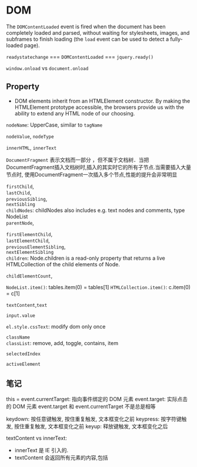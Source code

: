 # DOM  

The `DOMContentLoaded` event is fired when the document has been completely loaded and parsed, without waiting for stylesheets, images, and subframes to finish loading (the `load` event can be used to detect a fully-loaded page).

`readystatechange` === `DOMContentLoaded` === `jquery.ready()`

`window.onload` vs `document.onload`

## Property   
 
- DOM elements inherit from an HTMLElement constructor. By making the HTMLElement prototype accessible, the browsers provide us with the ability to extend any HTML node of our choosing.
 
`nodeName`: UpperCase, similar to `tagName`   
 
`nodeValue`, `nodeType`  
  
`innerHTML`, `innerText`  

`DocumentFragment` 表示文档而一部分 ，但不属于文档树．当把DocumentFragment插入文档树时,插入的其实时它的所有子节点.当需要插入大量节点时, 使用DocumentFragment一次插入多个节点,性能的提升会非常明显

`firstChild`,  
 `lastChild`,  
`previousSibling`,  
 `nextSibling`  
`childNodes`: childNodes also includes e.g. text nodes and comments, type NodeList  
 `parentNode`, 

`firstElementChild`,  
`lastElementChild`,   
`previousElementSibling`,  
`nextElementSibling`  
`children`: Node.children is a read-only property that returns a live HTMLCollection of the child elements of Node.  

`childElementCount`,  

`NodeList.item()`: tables.item(0) = tables[1]
`HTMLCollection.item()`: c.item(0) = c[1] 

`textContent`,`text`   

`input.value`  

`el.style.cssText`: modify dom only once

`className`  
`classList`: remove, add, toggle, contains, item    

`selectedIndex`
  
`activeElement`   

## 笔记

this = event.currentTarget: 指向事件绑定的 DOM 元素
event.target: 实际点击的 DOM 元素
event.target 和 event.currentTarget 不是总是相等

keydown: 按任意键触发, 按住重复触发, 文本框变化之前
keypress: 按字符键触发, 按住重复触发, 文本框变化之前
keyup: 释放键触发, 文本框变化之后

textContent vs innerText:
- innerText 是 IE 引入的.
- textContent 会返回所有元素的内容,包括<script> 和 <style>, innerText 不会
- innerText 会感应 CSS 样式, 可能会触发 reflow, textContent 不会
- 在 IE11之前改变 innerText 的内容不仅移除该元素子节点, 也会删除所有的后代 text 节点

textContent vs innerHTML
innerHTML 返回 HTML. 当需要在元素内容取出或写入 text 时, 最好用 textContent, 因为 text 不会解析成 HTML, 可能会有更好的性能, 而且只可以避开 XSS 攻击

##Methods

`querySelector()`,  
`querySelectorAll()`: Nodelist  

`getElementById()`,  
`getElementsByTagName()`: getElementsByTagName() returns a Live NodeList which is faster than querySelectorAll() which returns a static NodeList.  
`getElementsByClassName()`,  
`getElementsByName()`,  
   
`createDocumentFragment`: Since the document fragment is in memory and not part of the main DOM tree, appending children to it does not cause page reflow (computation of element's position and geometry). Consequently, using document fragments often results in better performance.  

`createElement()`,  
`createTextNode()`  
  
`appendChild()`: first removed, then append to new postion  
`insertBefore()`,  
`replaceChild()`,  
`removeChild()`,   
`cloneNode()`,  
  
`getAttribute()`,   
`setAttribute()`,  
`hasAttribute()`,   
`removeAttribute()`  

 
`hasChildNodes()`,  
 `hasFocus()`  
`matchesSelector()`     
 
`contains()`: 检测某个节点是不是另一个节点的后代, 返回true或false  
 
`insertAdjacentHTML()`  
`scrollIntoView()`  
  
`normalnize()` : 处理文本节点, 合并, 删除空白节点 

`getComputedStyle`     
`getPropertyValue()`  
`getPropertyCSSValue()`  
 
`nextNode()`
`previousNode()`  

`write()`, `writeln()`, `open()`, `close()` 


#Event 

### Method 

`addEventListener()`,  
`removeEventListener()`

`attachEvent()`, `detachEvent()` :IE  
 
`addHandler()`, `removeHandler()`  
  
`preventDefault()`, `stopPropagation()`  
 
### Type

`on` +  
`click`, `dblclick`,  
`mousedown`,  冒泡
`mouseenter`, `mouseleave`,  不支持冒泡  
`mouseover`, `mouseout`,   支持冒泡
`mousemove`,  
`mouseup`  
`mousewheel`, `contextmenu`

`keydown` `keyup` `keypress`  

`submit`  
`reset`  
   
`change`:  

- `select` user changes the selected option of a `<select>` element.   
- `radio`, `checkboxes` the checked state has been changed.  
- `input`, `textarea`  element value was changed
 
`focus`, `blur`: 不冒泡, 所有浏览器都支持
`focusin`, `focusout` 冒泡, firefox不支持?
  
`textinput`  
`select`: The onselect event occurs after some text has been selected in an element.The onselect event is mostly used on `<input type="text">` or `<textarea>` elements.

`load` `unload`  

`resize` `scroll`  

### Prop

鼠标指针坐标属性:  
`event.clientX`, `event.clientY`,  浏览器窗口左上角  
`event.pageX`, `event.pageY`, 页面左上角  
`event.offsetX`,`event.offsetY` 被点击元素左上角  
`screenX`,`screenY` 显示器左上角

`event.target`  
`event.currentTarget` always === this
 
 元素的属性
`event.target.scrollLeft`,  
`event.target.scrollTop`, 元素滚动条顶部距离浏览器顶部的距离, 可以读取或设置
`event.target.offsetLeft`  
`event.target.offsetTop` 元素上方距离页面顶部距离, 只读
`event.target.clientTop` 元素上边框的宽度
`event.target.clientLeft`

`element.offsetHeight` 元素可见高度, 包括 padding, border, scrollbar, 只读
`element.offsetWidth`
`element.clientHeight` 元素可见高度, 包括 padding, 只读
`element.clientWidth`
`element.scrollHeight` 元素内容高度, 包括 overflow 的不可见内容, 只读.
`element.scrollWidth`

`window.innerHeight` Height (in pixels) of the browser window viewport including, if rendered, the horizontal scrollbar.
`window.innerWidth`
`window.outerHeight` the height in pixels of the whole browser window, 包含浏览器的工具栏, 标签栏
`window.outerWidth` 多个滚动条

viewport:
`var w = Math.max(document.documentElement.clientWidth, window.innerWidth || 0);`
`var h = Math.max(document.documentElement.clientHeight, window.innerHeight || 0);`
document.body.clientWidth == window.innerWidth == document.documentElement.clientWidth

chrome 右上方显示的是 window.outerWidth * window.outerHeight

滚动到底部: document.body.scrollTop = document.body.scrollHeight

document.onscroll, document.body.scrollTop
